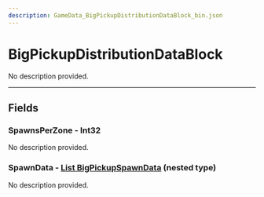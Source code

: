 ```yaml
---
description: GameData_BigPickupDistributionDataBlock_bin.json
---
```


# BigPickupDistributionDataBlock

No description provided.

***

## Fields

### SpawnsPerZone - Int32

No description provided.

### SpawnData - [List BigPickupSpawnData](../nested-types/bigpickupspawndata.md) (nested type)

No description provided.
